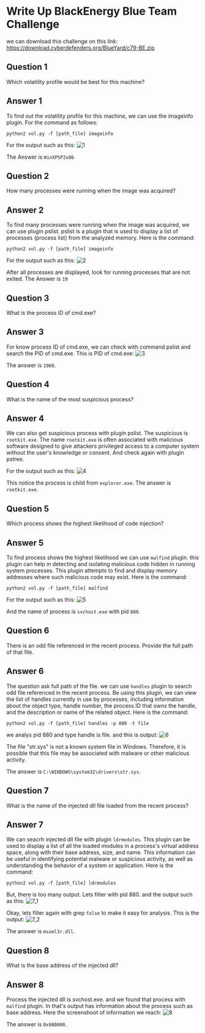 # Write Up BlackEnergy Blue Team Challenge
we can download this challenge on this link: https://download.cyberdefenders.org/BlueYard/c79-BE.zip

## Question 1
Which volatility profile would be best for this machine? 

## Answer 1
To find out the volatility profile for this machine, we can use the imageinfo plugin. For the command as follows:     

```
python2 vol.py -f [path_file] imageinfo
```

For the output such as this:
![1](images/1.png)

The Answer is `WinXPSP2x86`

## Question 2
How many processes were running when the image was acquired?

## Answer 2
To find many processes were running when the image was acquired, we can use plugin pslist. pslist is a plugin that is used to display a list of processes (process list) from the analyzed memory. Here is the command:
```
python2 vol.py -f [path_file] imageinfo
```

For the output such as this:
![2](images/2.png)

After all processes are displayed, look for running processes that are not exited. The Answer is `19`

## Question 3
What is the process ID of cmd.exe?

## Answer 3
For know process ID of cmd.exe, we can check with command pslist and search the PID of cmd.exe. This is PID of cmd.exe:
![3](images/3.png)

The answer is `1960`.

## Question 4
What is the name of the most suspicious process?

## Answer 4
We can also get suspicious process with plugin pslist. The suspicious is `rootkit.exe`. The name `rootkit.exe` is often associated with malicious software designed to give attackers privileged access to a computer system without the user's knowledge or consent. And check again with plugin pstree.

For the output such as this:
![4](images/4.png)

This notice the process is child from `explorer.exe`. The answer is `rootkit.exe`.

## Question 5
Which process shows the highest likelihood of code injection?

## Answer 5
To find process shows the highest likelihood we can use `malfind` plugin. this plugin can help in detecting and isolating malicious code hidden in running system processes. This plugin attempts to find and display memory addresses where such malicious code may exist. Here is the command:

```
python2 vol.py -f [path_file] malfind
```

For the output such as this:
![5](images/5.png)

And the name of process is `svchost.exe` with pid `880`. 

## Question 6
There is an odd file referenced in the recent process. Provide the full path of that file.

## Answer 6
The question ask full path of the file. we can use `handles` plugin to search odd file referenced in the recent process. Be using this plugin, we can view the list of handles currently in use by processes, including information about the object type, handle number, the process ID that owns the handle, and the description or name of the related object. Here is the command:

```
python2 vol.py -f [path_file] handles -p 880 -t file
```

we analys pid 880 and type handle is file. and this is output:
![6](images/6.png)

The file "str.sys" is not a known system file in Windows. Therefore, it is possible that this file may be associated with malware or other malicious activity.

The answer is `C:\WINDOWS\system32\drivers\str.sys`.

## Question 7
What is the name of the injected dll file loaded from the recent process?

## Answer 7
We can seacrh injected dll file with plugin `ldrmodules`. This plugin can be used to display a list of all the loaded modules in a process's virtual address space, along with their base address, size, and name. This information can be useful in identifying potential malware or suspicious activity, as well as understanding the behavior of a system or application. Here is the command:

```
python2 vol.py -f [path_file] ldrmodules
```

But, there is too many output. Lets filter with pid 880. and the output such as this:
![7_1](images/7_1.png)

Okay, lets filter again with grep `false` to make it easy for analysis. This is the output:
![7_2](images/7_2.png)

The answer is `msxml3r.dll`.

## Question 8
What is the base address of the injected dll?

## Answer 8
Process the injected dll is svchost.exe. and we found that process with `malfind` plugin. In that's output has information about the process such as base address. Here the screenshoot of information we reach:
![8](images/8.png)

The answer is `0x980000`.



